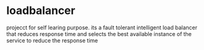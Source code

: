 # loadbalancer

projecct for self learing purpose. its a fault tolerant intelligent load balancer that reduces response time and selects the best available instance of the service to reduce the response time
